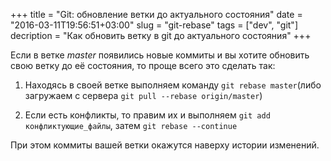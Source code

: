 +++
title = "Git: обновление ветки до актуального состояния"
date = "2016-03-11T19:56:51+03:00"
slug = "git-rebase"
tags = ["dev", "git"]
decription = "Как обновить ветку в git до актуального состояния"
+++

Если в ветке *master* появились новые коммиты и вы хотите обновить свою ветку до её состояния, то проще всего это сделать так:

1. Находясь в своей ветке выполняем команду `git rebase master`(либо загружаем с сервера `git pull --rebase origin/master`)

2. Если есть конфликты, то правим их и выполняем `git add конфликтующие_файлы`, затем `git rebase --continue`


При этом коммиты вашей ветки окажутся наверху истории изменений.
